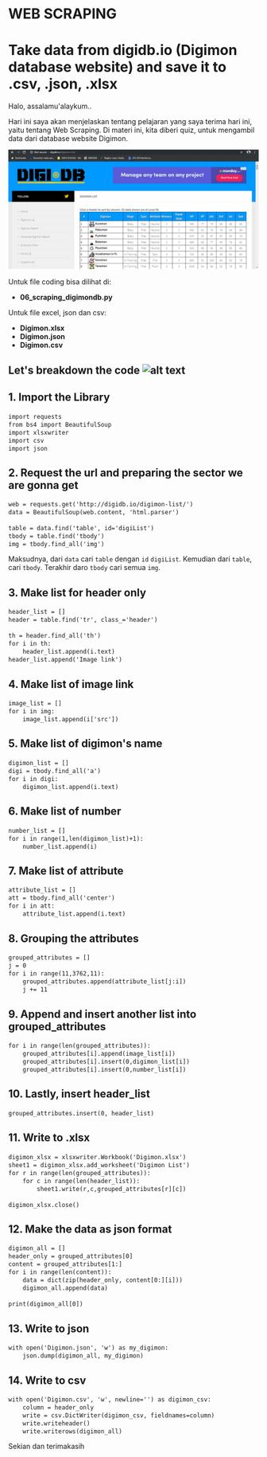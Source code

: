 # WEB SCRAPING
# Take data from digidb.io (Digimon database website) and save it to .csv, .json, .xlsx

Halo, assalamu'alaykum..

Hari ini saya akan menjelaskan tentang pelajaran yang saya terima hari ini, yaitu tentang Web Scraping. Di materi ini, kita diberi quiz, untuk mengambil data dari database website Digimon.

![alt text](https://github.com/ridhoaryo/19_Notes_Module_2_JCDS_Purwadhika/blob/master/digiweb.jpg 'Screenshot')

Untuk file coding bisa dilihat di:
- **06_scraping_digimondb.py**

Untuk file excel, json dan csv:
- **Digimon.xlsx**
- **Digimon.json**
- **Digimon.csv**

## Let's breakdown the code ![alt text](http://digidb.io/images/dot/dot151.png "Gabumon")
## 1. Import the Library
```
import requests
from bs4 import BeautifulSoup
import xlsxwriter
import csv
import json
```
## 2. Request the url and preparing the sector we are gonna get
```
web = requests.get('http://digidb.io/digimon-list/')
data = BeautifulSoup(web.content, 'html.parser')

table = data.find('table', id='digiList')
tbody = table.find('tbody')
img = tbody.find_all('img')
```
Maksudnya, dari `data` cari `table` dengan `id` `digiList`. Kemudian dari `table`, cari `tbody`. Terakhir daro `tbody` cari semua `img`.
## 3. Make list for header only
```
header_list = []
header = table.find('tr', class_='header')

th = header.find_all('th')
for i in th:
    header_list.append(i.text)
header_list.append('Image link')
```
## 4. Make list of image link
```
image_list = []
for i in img:
    image_list.append(i['src'])

```
## 5. Make list of digimon's name
```
digimon_list = []
digi = tbody.find_all('a')
for i in digi:
    digimon_list.append(i.text)
```
## 6. Make list of number
```
number_list = []
for i in range(1,len(digimon_list)+1):
    number_list.append(i)
```
## 7. Make list of attribute
```
attribute_list = []
att = tbody.find_all('center')
for i in att:
    attribute_list.append(i.text)
```
## 8. Grouping the attributes
```
grouped_attributes = []
j = 0
for i in range(11,3762,11):
    grouped_attributes.append(attribute_list[j:i])
    j += 11
```
## 9. Append and insert another list into grouped_attributes
```
for i in range(len(grouped_attributes)):
    grouped_attributes[i].append(image_list[i])
    grouped_attributes[i].insert(0,digimon_list[i])
    grouped_attributes[i].insert(0,number_list[i])
```
## 10. Lastly, insert header_list
```
grouped_attributes.insert(0, header_list)
```
## 11. Write to .xlsx
```
digimon_xlsx = xlsxwriter.Workbook('Digimon.xlsx')
sheet1 = digimon_xlsx.add_worksheet('Digimon List')
for r in range(len(grouped_attributes)):
    for c in range(len(header_list)):
        sheet1.write(r,c,grouped_attributes[r][c])

digimon_xlsx.close()
```
## 12. Make the data as json format
```
digimon_all = []
header_only = grouped_attributes[0]
content = grouped_attributes[1:]
for i in range(len(content)):
    data = dict(zip(header_only, content[0:][i]))
    digimon_all.append(data)

print(digimon_all[0])
```
## 13. Write to json
```
with open('Digimon.json', 'w') as my_digimon:
    json.dump(digimon_all, my_digimon)
```
## 14. Write to csv
```
with open('Digimon.csv', 'w', newline='') as digimon_csv:
    column = header_only
    write = csv.DictWriter(digimon_csv, fieldnames=column)
    write.writeheader()
    write.writerows(digimon_all)
```

Sekian dan terimakasih
